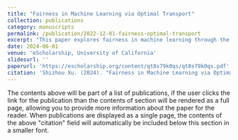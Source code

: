 ```yaml
---
title: "Fairness in Machine Learning via Optimal Transport"
collection: publications
category: manuscripts
permalink: /publication/2022-12-01-fairness-optimal-transport
excerpt: "This paper explores fairness in machine learning through the lens of optimal transport, offering a novel framework to address fairness in algorithmic decision-making."
date: 2024-06-01
venue: 'eScholarship, University of California'
slidesurl: ''
paperurl: 'https://escholarship.org/content/qt8s79k0qs/qt8s79k0qs.pdf'
citation: 'Shizhou Xu. (2024). "Fairness in Machine Learning via Optimal Transport." <i>eScholarship, University of California</i>.'
---
```


The contents above will be part of a list of publications, if the user clicks the link for the publication than the contents of section will be rendered as a full page, allowing you to provide more information about the paper for the reader. When publications are displayed as a single page, the contents of the above "citation" field will automatically be included below this section in a smaller font.

